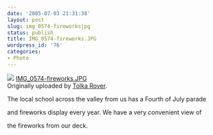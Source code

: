 ```yaml
---
date: '2005-07-03 21:31:38'
layout: post
slug: img_0574-fireworksjpg
status: publish
title: IMG_0574-fireworks.JPG
wordpress_id: '76'
categories:
- Photo
---
```


[![](http://photos19.flickr.com/23543487_8972cf55f1_m.jpg)](http://www.flickr.com/photos/eob/23543487/) 
   [IMG_0574-fireworks.JPG](http://www.flickr.com/photos/eob/23543487/)  
  Originally uploaded by [Tolka Rover](http://www.flickr.com/people/eob/). 

The local school across the valley from us has a Fourth of July parade

and fireworks display every year.  We have a very convenient view of

the fireworks from our deck.  

